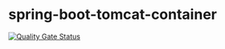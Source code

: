 # spring-boot-tomcat-container

[![Quality Gate Status](https://sonarcloud.io/api/project_badges/measure?project=karlosarr_spring-boot-tomcat-container&metric=alert_status)](https://sonarcloud.io/dashboard?id=karlosarr_spring-boot-tomcat-container)
